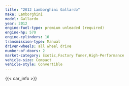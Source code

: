 ```yaml
---
title: "2012 Lamborghini Gallardo"
make: Lamborghini
model: Gallardo
year: 2012
engine-fuel-type: premium unleaded (required)
engine-hp: 570
engine-cylinders: 10
transmission-type: Manual
driven-wheels: all wheel drive
number-of-doors: 2
market-category: Exotic,Factory Tuner,High-Performance
vehicle-size: Compact
vehicle-style: Convertible
---
```


{{< car_info >}}
